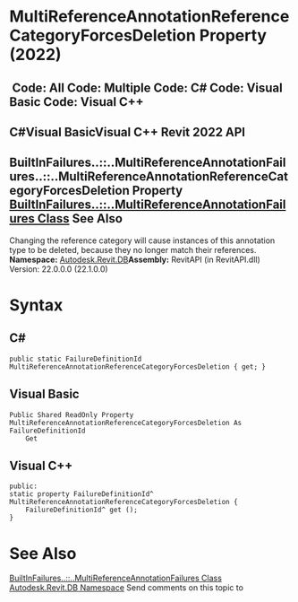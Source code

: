 # MultiReferenceAnnotationReferenceCategoryForcesDeletion Property (2022)

﻿
 Code: All Code: Multiple Code: C# Code: Visual Basic Code: Visual C++   
---  
C#Visual BasicVisual C++
Revit 2022 API  
---  
BuiltInFailures..::..MultiReferenceAnnotationFailures..::..MultiReferenceAnnotationReferenceCategoryForcesDeletion Property   
[BuiltInFailures..::..MultiReferenceAnnotationFailures Class](04d6c5cb-ef10-4f90-1e7d-7b0c0cec396d.md "BuiltInFailures.MultiReferenceAnnotationFailures Class") See Also  
---  
Changing the reference category will cause instances of this annotation type to be deleted, because they no longer match their references. 
**Namespace:** [Autodesk.Revit.DB](87546ba7-461b-c646-cbb1-2cb8f5bff8b2.md "Autodesk.Revit.DB Namespace")**Assembly:** RevitAPI (in RevitAPI.dll) Version: 22.0.0.0 (22.1.0.0)
# Syntax
C#  
---  
```text
public static FailureDefinitionId MultiReferenceAnnotationReferenceCategoryForcesDeletion { get; }
```
  
Visual Basic  
---  
```text
Public Shared ReadOnly Property MultiReferenceAnnotationReferenceCategoryForcesDeletion As FailureDefinitionId
	Get
```
  
Visual C++  
---  
```text
public:
static property FailureDefinitionId^ MultiReferenceAnnotationReferenceCategoryForcesDeletion {
	FailureDefinitionId^ get ();
}
```
  
# See Also
[BuiltInFailures..::..MultiReferenceAnnotationFailures Class](04d6c5cb-ef10-4f90-1e7d-7b0c0cec396d.md "BuiltInFailures.MultiReferenceAnnotationFailures Class")
[Autodesk.Revit.DB Namespace](87546ba7-461b-c646-cbb1-2cb8f5bff8b2.md "Autodesk.Revit.DB Namespace")
Send comments on this topic to 